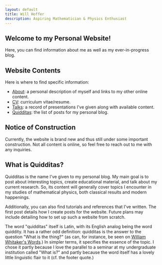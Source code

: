 ```yaml
---
layout: default
title: Will Hoffer
description: Aspiring Mathematician & Physics Enthusiast
---
```

## Welcome to my Personal Website! 
Here, you can find information about me as well as my ever-in-progress blog. 

## Website Contents
Here is where to find specific information:

- [About](https://willhoffer.com/about/): a personal description of myself and links to my other online content.
- [CV](https://willhoffer.com/cv/): curriculum vitae/resume.
- [Talks](https://willhoffer.com/talks/): a record of presentations I've given along with available content.
- [Quidditas](https://willhoffer.com/quidditas/): the list of posts for my personal blog.


## Notice of Construction
Currently, the website is brand new and thus still under some important construction. Not all content is online, so feel free to reach out to me with any inquiries.


## What is Quidditas?
Quidditas is the name I've given to my personal blog. My main goal is to post about interesting topics, create educational material, and talk about my current research. So, its content will generally cover topics I encounter in my studies of mathematical physics, both classical results and modern happenings. 

Additionally, you can also find tutorials and references that I've written. The first post details how I create posts for the website. Future plans may include detailing how to set up such a website from scratch.

The word "quidditas" itself is Latin, with its English analog being the word quiddity. It has a rather odd definition: quidditas is the answer to the question "What is the thing?" (as can, for instance, be seen on [William Whitaker's Words](http://www.archives.nd.edu/cgi-bin/wordz.pl?keyword=quidditas).) In simpler terms, it specifies the essence of the topic. I chose it partly because I love the parallel to a seminar at my undergraduate institution called "What is?" and partly because the word itself has a lovely little linguistic flair to it (cf. the footer quote.) 
